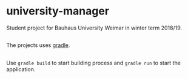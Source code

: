 # university-manager
Student project for Bauhaus University Weimar in winter term 2018/19.

##
The projects uses [gradle](https://gradle.org).

##
Use ```gradle build``` to start building process and ```gradle run``` to start the application.
